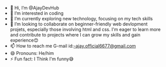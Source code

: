 - 👋 Hi, I’m @AjayDevHub
- 👀 I’m interested in coding
- 🌱 I’m currently exploring new technology, focusing on my tech skills
- 💞️ I’m looking to collaborate on beginner-friendly web devlopment projets, especially those involving html and css. I'm eager to learn more and contribute to projects where I can grow my skills and gain experience😊
- 📫 How to reach me G-mail id:-ajay.official6677@gmail.com
- 😄 Pronouns: He/him
- ⚡ Fun fact: I Think I'm funny😅

<!---
AjayDevHub/AjayDevHub is a ✨ special ✨ repository because its `README.md` (this file) appears on your GitHub profile.
You can click the Preview link to take a look at your changes.
--->

